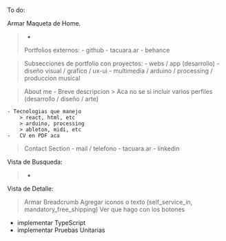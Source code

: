 To do:

Armar Maqueta de Home.
> -
> Portfolios externos:
	- github
	- tacuara.ar
	- behance

> Subsecciones de portfolio con proyectos:
	-	webs / app (desarrollo)
	- diseño visual / grafico / ux-ui
	- multimedia / arduino / processing / produccion musical




> About me
	-	Breve descripcion 
		> Aca no se si incluir varios perfiles (desarrollo / diseño / arte)
		
	- Tecnologias que manejo
		> react, html, etc
		> arduino, processing
		> ableton, midi, etc
	-	CV en PDF aca

> Contact Section
	-	mail / telefono
	-	tacuara.ar
	- linkedin


Vista de Busqueda:
> -

Vista de Detalle:
> Armar Breadcrumb
> Agregar iconos o texto (self_service_in, mandatory_free_shipping)
> Ver que hago con los botones



- implementar TypeScript
- implementar Pruebas Unitarias